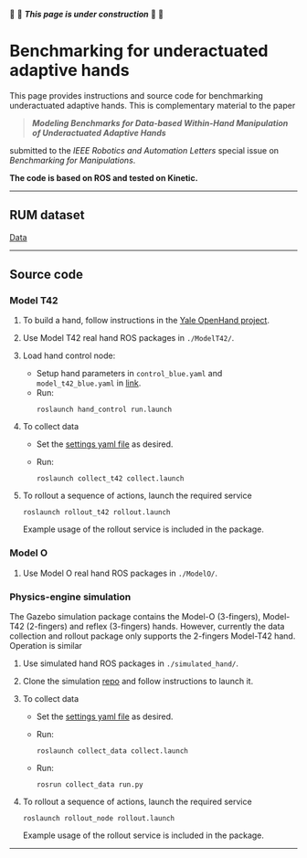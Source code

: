 :construction_worker: :construction: **_This page is under construction_** :construction: :construction_worker:


# Benchmarking for underactuated adaptive hands

This page provides instructions and source code for benchmarking underactuated adaptive hands. This is complementary material to the paper

> ***Modeling Benchmarks for Data-based Within-Hand Manipulation of
Underactuated Adaptive Hands***

submitted to the *IEEE Robotics and Automation Letters* special issue on *Benchmarking for Manipulations*.

**The code is based on ROS and tested on Kinetic.**

---
## RUM dataset

[Data](https://robotics.cs.rutgers.edu/rum-dataset/)

---


## Source code

### Model T42

1. To build a hand, follow instructions in the [Yale OpenHand project](https://www.eng.yale.edu/grablab/openhand/).

2. Use Model T42 real hand ROS packages in `./ModelT42/`.

3. Load hand control node:
   - Setup hand parameters in `control_blue.yaml` and `model_t42_blue.yaml` in [link](https://github.com/avishais/underactuated_hand_benchmarking/tree/master/ModelT42/hand_control/param). 
   - Run:
        ```
        roslaunch hand_control run.launch
        ```

4. To collect data
   - Set the [settings yaml file](https://github.com/avishais/underactuated_hand_benchmarking/tree/master/ModelT42/collect_t42/param/settings.yaml) as desired. 
   - Run:

      ```
      roslaunch collect_t42 collect.launch
      ```

5. To rollout a sequence of actions, launch the required service
   ```
   roslaunch rollout_t42 rollout.launch
   ```
   Example usage of the rollout service is included in the package.

### Model O

1. Use Model O real hand ROS packages in `./ModelO/`.


### Physics-engine simulation

The Gazebo simulation package contains the Model-O (3-fingers), Model-T42 (2-fingers) and reflex (3-fingers) hands. However, currently the data collection and rollout package only supports the 2-fingers Model-T42 hand. Operation is similar 

1. Use simulated hand ROS packages in `./simulated_hand/`. 

2. Clone the simulation [repo](https://github.com/avishais/gazebo_adaptive_hand_simulator.git) and follow instructions to launch it.

3. To collect data
   - Set the [settings yaml file](https://github.com/avishais/underactuated_hand_benchmarking/tree/master/simulated_hand/collect_data/param/settings.yaml) as desired. 
   - Run:

      ```
      roslaunch collect_data collect.launch
      ```
   - Run:
      ```
      rosrun collect_data run.py
      ```

4. To rollout a sequence of actions, launch the required service
   ```
   roslaunch rollout_node rollout.launch
   ```
   Example usage of the rollout service is included in the package.







---

